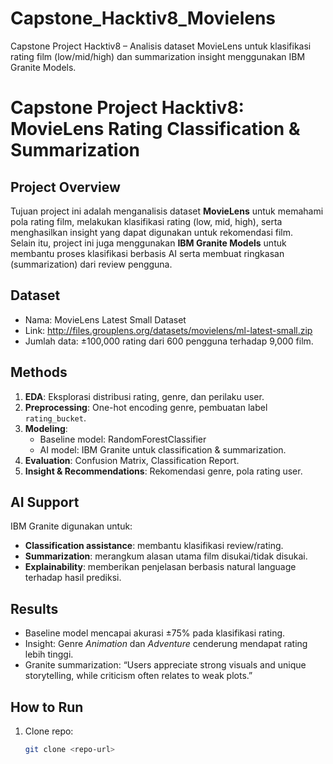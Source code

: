 # Capstone_Hacktiv8_Movielens
Capstone Project Hacktiv8 – Analisis dataset MovieLens untuk klasifikasi rating film (low/mid/high) dan summarization insight menggunakan IBM Granite Models.

# Capstone Project Hacktiv8: MovieLens Rating Classification & Summarization

## Project Overview
Tujuan project ini adalah menganalisis dataset **MovieLens** untuk memahami pola rating film, melakukan klasifikasi rating (low, mid, high), serta menghasilkan insight yang dapat digunakan untuk rekomendasi film.  
Selain itu, project ini juga menggunakan **IBM Granite Models** untuk membantu proses klasifikasi berbasis AI serta membuat ringkasan (summarization) dari review pengguna.

## Dataset
- Nama: MovieLens Latest Small Dataset
- Link: http://files.grouplens.org/datasets/movielens/ml-latest-small.zip
- Jumlah data: ±100,000 rating dari 600 pengguna terhadap 9,000 film.

## Methods
1. **EDA**: Eksplorasi distribusi rating, genre, dan perilaku user.  
2. **Preprocessing**: One-hot encoding genre, pembuatan label `rating_bucket`.  
3. **Modeling**:  
   - Baseline model: RandomForestClassifier  
   - AI model: IBM Granite untuk classification & summarization.  
4. **Evaluation**: Confusion Matrix, Classification Report.  
5. **Insight & Recommendations**: Rekomendasi genre, pola rating user.  

## AI Support
IBM Granite digunakan untuk:  
- **Classification assistance**: membantu klasifikasi review/rating.  
- **Summarization**: merangkum alasan utama film disukai/tidak disukai.  
- **Explainability**: memberikan penjelasan berbasis natural language terhadap hasil prediksi.

## Results
- Baseline model mencapai akurasi ±75% pada klasifikasi rating.  
- Insight: Genre *Animation* dan *Adventure* cenderung mendapat rating lebih tinggi.  
- Granite summarization: “Users appreciate strong visuals and unique storytelling, while criticism often relates to weak plots.”

## How to Run
1. Clone repo:  
   ```bash
   git clone <repo-url>
